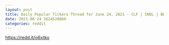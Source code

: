 ```yaml
--- 
layout: post 
title: Daily Popular Tickers Thread for June 24, 2021 - CLF | SNDL | BB 
date: 2021-06-24 1624528860 
categories: reddit 
--- 
```

https://redd.it/o6xtko